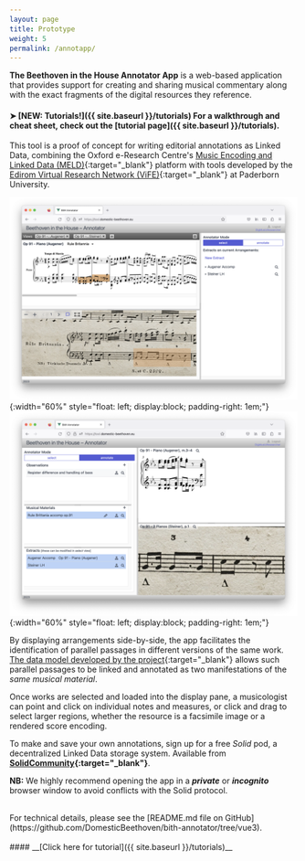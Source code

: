 ```yaml
---
layout: page
title: Prototype
weight: 5
permalink: /annotapp/
---
```

__The Beethoven in the House Annotator App__ is a web-based application that provides support for creating and sharing musical commentary along with the exact fragments of the digital resources they reference.

#### ➤  __[NEW: Tutorials!]({{ site.baseurl }}/tutorials)__ For a walkthrough and cheat sheet, check out the __[tutorial page]({{ site.baseurl }}/tutorials)__.

 <!-- * Read more about the __[design and use of the app](./    )__. -->

This tool is a proof of concept for writing editorial annotations as Linked Data, combining the Oxford e-Research Centre's [Music Encoding and Linked Data (MELD)](https://meld.web.ox.ac.uk/){:target="_blank"} platform with tools developed by the [Edirom Virtual Research Network (ViFE)](https://www.edirom.de/){:target="_blank"} at Paderborn University.

![Annotator Pane of Version 2.0](/assets/img/selectionMode.png){:width="60%" style="float: left; display:block;  padding-right: 1em;"}
![Annotator Pane of Version 2.0](/assets/img/annotatorMode.png){:width="60%" style="float: left; display:block;  padding-right: 1em;"}

By displaying arrangements side-by-side, the app facilitates the identification of parallel passages in different versions of the same work. [The data model developed by the project](assets/docs/BitHModelDocumentation_v0.2.1.pdf){:target="_blank"} allows such parallel passages to be linked and annotated as two manifestations of the <i>same musical material</i>.

Once works are selected and loaded into the display pane, a musicologist can point and click on individual notes and measures, or click and drag to select larger regions, whether the resource is a facsimile image or a rendered score encoding.

To make and save your own annotations, sign up for a free _Solid_ pod, a decentralized Linked Data storage system. Available from __[SolidCommunity](https://solidcommunity.net/){:target="_blank"}__.


__NB:__ We highly recommend opening the app in a ***private*** or ***incognito*** browser window to avoid conflicts with the Solid protocol.

<br>
For technical details, please see the [README.md file on GitHub](https://github.com/DomesticBeethoven/bith-annotator/tree/vue3).
<br/><br/>
#### __[Click here for tutorial]({{ site.baseurl }}/tutorials)__

<br/>
